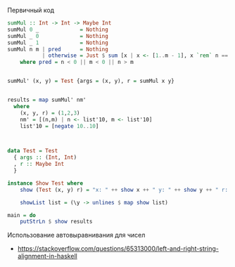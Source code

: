 
Первичный код

```haskell
sumMul :: Int -> Int -> Maybe Int
sumMul 0 _             = Nothing
sumMul _ 0             = Nothing
sumMul _ 1             = Nothing
sumMul n m | pred      = Nothing
           | otherwise = Just $ sum [x | x <- [1..m - 1], x `rem` n == 0 ]
    where pred = n < 0 || m < 0 || n > m


sumMul' (x, y) = Test {args = (x, y), r = sumMul x y}


results = map sumMul' nm'
  where
    (x, y, r) = (1,2,3)
    nm' = [(n,m) | n <- list'10, m <- list'10]
    list'10 = [negate 10..10]



data Test = Test
  { args :: (Int, Int)
  , r :: Maybe Int
  }

instance Show Test where
    show (Test (x, y) r) = "x: " ++ show x ++ " y: " ++ show y ++ " r: " ++ show r

    showList list = (\y -> unlines $ map show list)

main = do
    putStrLn $ show results

```

Использование автовыравнивания для чисел
- https://stackoverflow.com/questions/65313000/left-and-right-string-alignment-in-haskell
